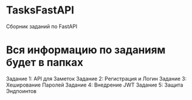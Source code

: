 # TasksFastAPI
Сборник заданий по FastAPI

# Вся информацию по заданиям будет в папках

Задание 1: API для Заметок 
Задание 2: Регистрация и Логин 
  Задание 3: Хеширование Паролей 
  Задание 4: Внедрение JWT 
  Задание 5: Защита Эндпоинтов 
